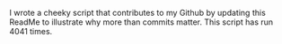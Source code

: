 I wrote a cheeky script that contributes to my Github by updating this ReadMe to illustrate why more than commits matter. This script has run 4041 times.